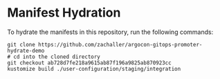 # Manifest Hydration

To hydrate the manifests in this repository, run the following commands:

```shell
git clone https://github.com/zachaller/argocon-gitops-promoter-hydrate-demo
# cd into the cloned directory
git checkout ab728d7fe218a9615ab87f196a9825ab870923cc
kustomize build ./user-configuration/staging/integration
```
